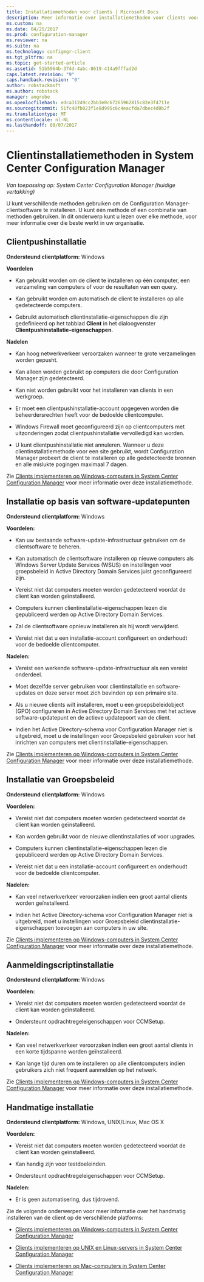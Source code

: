 ```yaml
---
title: Installatiemethoden voor clients | Microsoft Docs
description: Meer informatie over installatiemethoden voor clients voor System Center Configuration Manager.
ms.custom: na
ms.date: 04/25/2017
ms.prod: configuration-manager
ms.reviewer: na
ms.suite: na
ms.technology: configmgr-client
ms.tgt_pltfrm: na
ms.topic: get-started-article
ms.assetid: 51b5964b-374d-4abc-8619-414a9fffad2d
caps.latest.revision: "9"
caps.handback.revision: "0"
author: robstackmsft
ms.author: robstack
manager: angrobe
ms.openlocfilehash: edca31249cc2bb3e0c67265962815c82e3f4711e
ms.sourcegitcommit: 51fc48fb023f1e8d995c6c4eacfda7dbec4d0b2f
ms.translationtype: MT
ms.contentlocale: nl-NL
ms.lasthandoff: 08/07/2017
---
```

# <a name="client-installation-methods-in-system-center-configuration-manager"></a>Clientinstallatiemethoden in System Center Configuration Manager

*Van toepassing op: System Center Configuration Manager (huidige vertakking)*

U kunt verschillende methoden gebruiken om de Configuration Manager-clientsoftware te installeren. U kunt één methode of een combinatie van methoden gebruiken. In dit onderwerp kunt u lezen over elke methode, voor meer informatie over die beste werkt in uw organisatie.  

## <a name="client-push-installation"></a>Clientpushinstallatie  

 **Ondersteund clientplatform:** Windows  

 **Voordelen**  

-   Kan gebruikt worden om de client te installeren op één computer, een verzameling van computers of voor de resultaten van een query.  

-   Kan gebruikt worden om automatisch de client te installeren op alle gedetecteerde computers.  

-   Gebruikt automatisch clientinstallatie-eigenschappen die zijn gedefinieerd op het tabblad **Client** in het dialoogvenster **Clientpushinstallatie-eigenschappen**.  

 **Nadelen**  

-   Kan hoog netwerkverkeer veroorzaken wanneer te grote verzamelingen worden gepusht.  

-   Kan alleen worden gebruikt op computers die door Configuration Manager zijn gedetecteerd.  

-   Kan niet worden gebruikt voor het installeren van clients in een werkgroep.  

-   Er moet een clientpushinstallatie-account opgegeven worden die beheerdersrechten heeft voor de bedoelde clientcomputer.  

-   Windows Firewall moet geconfigureerd zijn op clientcomputers met uitzonderingen zodat clientpushinstallatie vervolledigd kan worden.  

-   U kunt clientpushinstallatie niet annuleren. Wanneer u deze clientinstallatiemethode voor een site gebruikt, wordt Configuration Manager probeert de client te installeren op alle gedetecteerde bronnen en alle mislukte pogingen maximaal 7 dagen.  

 Zie [Clients implementeren op Windows-computers in System Center Configuration Manager](../../../../core/clients/deploy/deploy-clients-to-windows-computers.md) voor meer informatie over deze installatiemethode.  

## <a name="software-update-point-based-installation"></a>Installatie op basis van software-updatepunten  
 **Ondersteund clientplatform:** Windows  

 **Voordelen:**  

-   Kan uw bestaande software-update-infrastructuur gebruiken om de clientsoftware te beheren.  

-   Kan automatisch de clientsoftware installeren op nieuwe computers als Windows Server Update Services (WSUS) en instellingen voor groepsbeleid in Active Directory Domain Services juist geconfigureerd zijn.  

-   Vereist niet dat computers moeten worden gedetecteerd voordat de client kan worden geïnstalleerd.  

-   Computers kunnen clientinstallatie-eigenschappen lezen die gepubliceerd werden op Active Directory Domain Services.  

-   Zal de clientsoftware opnieuw installeren als hij wordt verwijderd.  

-   Vereist niet dat u een installatie-account configureert en onderhoudt voor de bedoelde clientcomputer.  

 **Nadelen:**  

-   Vereist een werkende software-update-infrastructuur als een vereist onderdeel.  

-   Moet dezelfde server gebruiken voor clientinstallatie en software-updates en deze server moet zich bevinden op een primaire site.  

-   Als u nieuwe clients wilt installeren, moet u een groepsbeleidobject (GPO) configureren in Active Directory Domain Services met het actieve software-updatepunt en de actieve updatepoort van de client.  

-   Indien het Active Directory-schema voor Configuration Manager niet is uitgebreid, moet u de instellingen voor Groepsbeleid gebruiken voor het inrichten van computers met clientinstallatie-eigenschappen.  

 Zie [Clients implementeren op Windows-computers in System Center Configuration Manager](../../../../core/clients/deploy/deploy-clients-to-windows-computers.md) voor meer informatie over deze installatiemethode.  

## <a name="group-policy-installation"></a>Installatie van Groepsbeleid  
 **Ondersteund clientplatform:** Windows  

 **Voordelen:**  

-   Vereist niet dat computers moeten worden gedetecteerd voordat de client kan worden geïnstalleerd.  

-   Kan worden gebruikt voor de nieuwe clientinstallaties of voor upgrades.  

-   Computers kunnen clientinstallatie-eigenschappen lezen die gepubliceerd werden op Active Directory Domain Services.  

-   Vereist niet dat u een installatie-account configureert en onderhoudt voor de bedoelde clientcomputer.  

 **Nadelen:**  

-   Kan veel netwerkverkeer veroorzaken indien een groot aantal clients worden geïnstalleerd.  

-   Indien het Active Directory-schema voor Configuration Manager niet is uitgebreid, moet u instellingen voor Groepsbeleid clientinstallatie-eigenschappen toevoegen aan computers in uw site.  

 Zie [Clients implementeren op Windows-computers in System Center Configuration Manager](../../../../core/clients/deploy/deploy-clients-to-windows-computers.md) voor meer informatie over deze installatiemethode.  

## <a name="logon-script-installation"></a>Aanmeldingscriptinstallatie  
 **Ondersteund clientplatform:** Windows  

 **Voordelen:**  

-   Vereist niet dat computers moeten worden gedetecteerd voordat de client kan worden geïnstalleerd.  

-   Ondersteunt opdrachtregeleigenschappen voor CCMSetup.  

 **Nadelen:**  

-   Kan veel netwerkverkeer veroorzaken indien een groot aantal clients in een korte tijdspanne worden geïnstalleerd.  

-   Kan lange tijd duren om te installeren op alle clientcomputers indien gebruikers zich niet frequent aanmelden op het netwerk.  

 Zie [Clients implementeren op Windows-computers in System Center Configuration Manager](../../../../core/clients/deploy/deploy-clients-to-windows-computers.md) voor meer informatie over deze installatiemethode.  

## <a name="manual-installation"></a>Handmatige installatie  
 **Ondersteund clientplatform:** Windows, UNIX/Linux, Mac OS X  

 **Voordelen:**  

-   Vereist niet dat computers moeten worden gedetecteerd voordat de client kan worden geïnstalleerd.  

-   Kan handig zijn voor testdoeleinden.  

-   Ondersteunt opdrachtregeleigenschappen voor CCMSetup.  

 **Nadelen:**  

-   Er is geen automatisering, dus tijdrovend.  

 Zie de volgende onderwerpen voor meer informatie over het handmatig installeren van de client op de verschillende platforms:  

-   [Clients implementeren op Windows-computers in System Center Configuration Manager](../../../../core/clients/deploy/deploy-clients-to-windows-computers.md)  

-   [Clients implementeren op UNIX en Linux-servers in System Center Configuration Manager](../../../../core/clients/deploy/deploy-clients-to-unix-and-linux-servers.md)  

-   [Clients implementeren op Mac-computers in System Center Configuration Manager](../../../../core/clients/deploy/deploy-clients-to-macs.md)  
